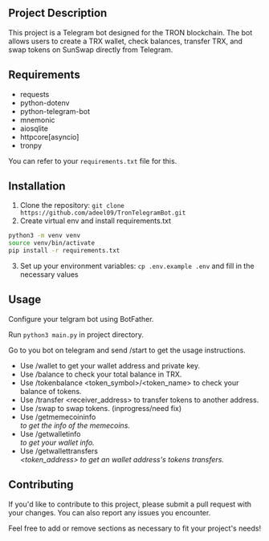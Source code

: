 ## Project Description

 This project is a Telegram bot designed for the TRON blockchain. The bot allows users to create a TRX wallet, check balances, transfer TRX, and swap tokens on SunSwap directly from Telegram.

## Requirements


* requests
* python-dotenv
* python-telegram-bot
* mnemonic
* aiosqlite
* httpcore[asyncio]
* tronpy

You can refer to your `requirements.txt` file for this.

## Installation

1. Clone the repository: `git clone https://github.com/adeel09/TronTelegramBot.git`
2. Create virtual env and install requirements.txt

```bash
python3 -m venv venv
source venv/bin/activate
pip install -r requirements.txt
```

3. Set up your environment variables: `cp .env.example .env` and fill in the necessary values

## Usage

Configure your telgram bot using BotFather.

Run `python3 main.py`  in project directory.

Go to you bot on telegram and send /start to get the usage instructions.
- Use /wallet to get your wallet address and private key.
- Use /balance to check your total balance in TRX.
- Use /tokenbalance <token_symbol>/<token_name> to check your balance of tokens.
- Use /transfer <receiver_address> <amount> to transfer tokens to another address.
- Use /swap <currency1> <currency2> <amount> to swap tokens. (inprogress/need fix)
- Use /getmemecoininfo <address> to get the info of the memecoins.
- Use /getwalletinfo <address> to get your wallet info.
- Use /getwallettransfers <address>  <token_address> to get an wallet address's tokens transfers.

## Contributing

If you'd like to contribute to this project, please submit a pull request with your changes. You can also report any issues you encounter.

Feel free to add or remove sections as necessary to fit your project's needs!
